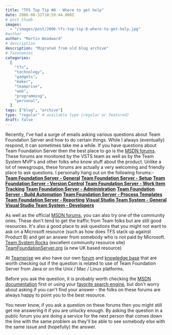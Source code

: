 ```yaml
---
title: "TFS Top Tip #8 - Where to get help"
date: 2006-08-31T10:59:44.000Z
# post thumb
images:
  - "/images/post/2006-tfs-top-tip-8-where-to-get-help.jpg"
#author
author: "Martin Woodward"
# description
description: "Migrated from old blog archive"
# Taxonomies
categories:
  [
    "tfs",
    "technology",
    "gadgets",
    "maker",
    "teamprise",
    "web",
    "programming",
    "personal",
  ]
tags: ["blog", "archive"]
type: "regular" # available type (regular or featured)
draft: false
---
```


Recently, I've had a surge of emails asking various questions about Team Foundation Server and how to do certain things. While I always (eventually) respond, it can sometimes take me a while. If you have questions about Team Foundation Server then the best place to go is the [MSDN forums](http://forums.microsoft.com/MSDN/default.aspx?ForumGroupID=5&SiteID=1). These forums are monitored by the VSTS team as well as by the Team System MVP's and other folks who know stuff about the product. Unlike a lot of newsgroups, these forums are actually a very welcoming and friendly place to ask questions. I personally hang out on the following forums:- **[Team Foundation Server - General](http://forums.microsoft.com/MSDN/ShowForum.aspx?ForumID=22&SiteID=1)** **[Team Foundation Server - Setup](http://forums.microsoft.com/MSDN/ShowForum.aspx?ForumID=68&SiteID=1)** **[Team Foundation Server - Version Control](http://forums.microsoft.com/MSDN/ShowForum.aspx?ForumID=478&SiteID=1)** **[Team Foundation Server - Work Item Tracking](http://forums.microsoft.com/MSDN/ShowForum.aspx?ForumID=479&SiteID=1)** **[Team Foundation Server - Administration](http://forums.microsoft.com/MSDN/ShowForum.aspx?ForumID=477&SiteID=1)** **[Team Foundation Server - Build Automation](http://forums.microsoft.com/MSDN/ShowForum.aspx?ForumID=481&SiteID=1)** **[Team Foundation Server - Process Templates](http://forums.microsoft.com/MSDN/ShowForum.aspx?ForumID=482&SiteID=1)** **[Team Foundation Server - Reporting](http://forums.microsoft.com/MSDN/ShowForum.aspx?ForumID=480&SiteID=1)** **[Visual Studio Team System - General](http://forums.microsoft.com/MSDN/ShowForum.aspx?ForumID=20&SiteID=1)** **[Visual Studio Team System - Developers](http://forums.microsoft.com/MSDN/ShowForum.aspx?ForumID=18&SiteID=1)**

As well as the official [MSDN forums](http://forums.microsoft.com/MSDN/default.aspx?ForumGroupID=5&SiteID=1), you can also try one of the community ones. These don't tend to get the traffic from Team folks but are still good resources. It's also a good place to ask questions that you might not want to ask on a Microsoft resource (such as how does TFS stack up against Product B) and get an answer from somebody who is not paid by Microsoft. [Team System Rocks](http://teamsystemrocks.com/forums/default.aspx) (excellent community resource site) [TeamFoundationServer.org](http://teamfoundationserver.org/Web/forums/default.aspx) (a new UK based resource)

At [Teamprise](http://www.teamprise.com/) we also have our own [forum](http://support.teamprise.com) and [knowledge base](http://kb.teamprise.com) that are worth checking out if the question is related to use of Team Foundation Server from Java or on the Unix / Mac / Linux platforms.

Before you ask the question, it is probably worth checking the [MSDN documentation](http://msdn2.microsoft.com/en-us/library/ms181232.aspx) first or using your [favorite search engine](http://www.google.com/), but don't worry about asking if you can't find your answer - the folks on these forums are always happy to point you to the best resource.

You never know, if you ask a question on these forums then you might still get me answering it if you are unlucky enough. By asking the question in a public forum you are doing a service for the next person that comes down the line with the same problem as they'll be able to see somebody else with the same issue and (hopefully) the answer.
